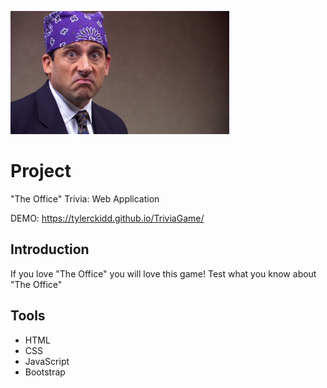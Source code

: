 ![img](assets/images/background-image.png)

# Project

"The Office" Trivia: Web Application 

DEMO: https://tylerckidd.github.io/TriviaGame/

## Introduction

If you love "The Office" you will love this game!
Test what you know about "The Office" 

## Tools


* HTML
* CSS
* JavaScript
* Bootstrap
